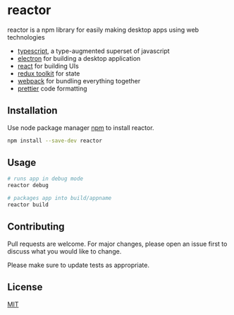 # reactor

reactor is a npm library for easily making desktop apps using web technologies

* [typescript](https://www.typescriptlang.org/), a type-augmented superset of javascript
* [electron](https://www.electronjs.org/) for building a desktop application
* [react](https://reactjs.org/) for building UIs
* [redux toolkit](https://redux-toolkit.js.org/) for state
* [webpack](https://webpack.js.org/) for bundling everything together
* [prettier](https://prettier.io/) code formatting


## Installation

Use node package manager [npm](https://www.npmjs.com/) to install reactor.

```bash
npm install --save-dev reactor
```

## Usage

```bash
# runs app in debug mode
reactor debug

# packages app into build/appname
reactor build
```

## Contributing
Pull requests are welcome. For major changes, please open an issue first to discuss what you would like to change.

Please make sure to update tests as appropriate.

## License
[MIT](https://choosealicense.com/licenses/mit/)
